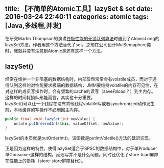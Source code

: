 title: 【不简单的Atomic工具】lazySet & set
date: 2016-03-24 22:40:11
categories: atomic
tags: [Java,多线程,并发]
---

在研究Martin Thompson的演讲[终极性能的无锁队列算法](http://www.infoq.com/presentations/Lock-Free-Algorithms)时遇到了AtomicLong的lazySet方法，作者用这个方法替代了set。之前在公司设计MulSemaphore类时，我就并没有注意到Atomic类还有这样一个方法。  

## lazySet()
经常在维护一个非阻塞的数据结构时，内部显然常常会有volatile成员，而对于通信队列这样的对性能要求极端的数据结构，JMM要维持volatile的内存可见性，在对这样的成员写操作时，会有频繁的cache的读写（save和load？）到主内存。这样的时间耗损队形能而言，其实也十分重要。  
lazySet()可以让一个线程在没有其他线程volatile写或者synchronized动作发生前，本地缓存的写操作不必刷回主内存。  

```Java
public final void lazySet(int newValue) {
    unsafe.putOrderedInt(this, valueOffset, newValue);
}
```
lazySet的本质就是putOrderInt()，该函数是putIntVolatile()方法的延迟实现。  

正是因为这样的特性，使得lazySet适合于SPSC的数据结构中，对于单Producer单Consumer这样的结构，延迟写并不是什么问题。同时还优化了store-load屏障在性能上的损耗（store-store屏障替代）。 